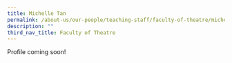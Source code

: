 ```yaml
---
title: Michelle Tan
permalink: /about-us/our-people/teaching-staff/faculty-of-theatre/michelle-tan/
description: ""
third_nav_title: Faculty of Theatre
---
```

Profile coming soon!